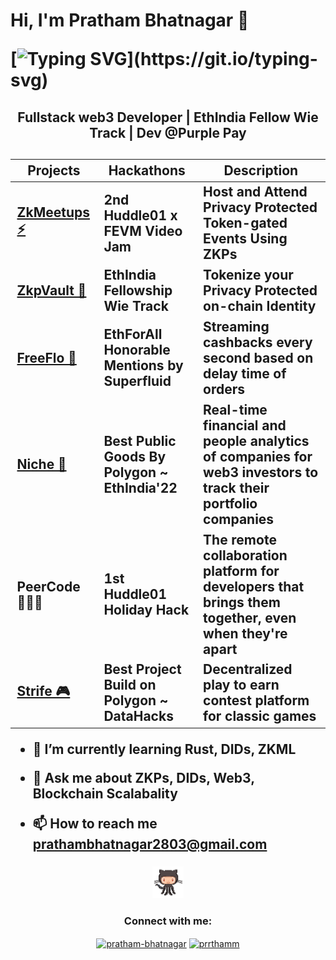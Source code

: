 <h1>Hi, I'm Pratham Bhatnagar 👾
  
[![Typing SVG](https://readme-typing-svg.herokuapp.com?font=Montserrat&color=%239333F7&vCenter=true&lines=A+Passionate+Blockchain+Developer;Scabality+|+ZKP+|+Rust+|+DIDs+|+Cryptography+|+ZKML;)](https://git.io/typing-svg)
</h1>
<h2 align = "center"> Fullstack web3 Developer | EthIndia Fellow Wie Track | Dev @Purple Pay <h2/>



|  Projects|Hackathons|Description|
|-----------|---------|---------|
|[ZkMeetups ⚡️](https://devfolio.co/projects/zkmeetups-0808)| 2nd Huddle01 x FEVM Video Jam  | Host and Attend Privacy Protected Token-gated Events Using ZKPs |
|[ZkpVault 🔐](https://devfolio.co/projects/zkpvault-4761)|EthIndia Fellowship Wie Track| Tokenize your Privacy Protected on-chain Identity |
| [FreeFlo 💸](https://github.com/Arch0125/devonchainnext) | EthForAll Honorable Mentions by Superfluid  | Streaming cashbacks every second based on delay time of orders |
| [Niche 🌱](https://devfolio.co/projects/niche-3b93) | Best Public Goods By Polygon ~ EthIndia'22 | Real-time financial and people analytics of companies for web3 investors to track their portfolio companies |
| PeerCode 🧑🏼‍💻 | 1st Huddle01 Holiday Hack| The remote collaboration platform for developers that brings them together, even when they're apart |
| [Strife 🎮](https://devfolio.co/projects/strife-pe-2bdb)| Best Project Build on Polygon ~ DataHacks  | Decentralized play to earn contest platform for classic games |



- 🌱 I’m currently learning **Rust, DIDs, ZKML**

- 💬 Ask me about **ZKPs, DIDs, Web3, Blockchain Scalabality**

- 📫 How to reach me **prathambhatnagar2803@gmail.com**

<h3 align="center"><img width="10%" height="auto" src="https://raw.githubusercontent.com/iCharlesZ/FigureBed/master/img/octocat.gif"/></h3>
<h3 align="center" > Connect with me: </h3>
<p align="center">
  <a href="https://linkedin.com/in/pratham-bhatnagar" target="blank"><img align="center" src="https://img.shields.io/badge/LinkedIn-0077B5?style=for-the-badge&logo=linkedin&logoColor=white" alt="pratham-bhatnagar"  /></a>
  <a href="https://twitter.com/prrthamm" target="blank"><img align="center" src="https://img.shields.io/badge/Twitter-1DA1F2?style=for-the-badge&logo=twitter&logoColor=white" alt="prrthamm"  /></a>
</p>


